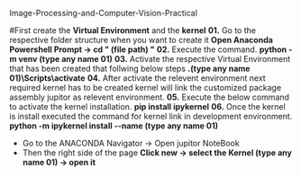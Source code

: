  I m a g e - P r o c e s s i n g - a n d - C o m p u t e r - V i s i o n - P r a c t i c a l 

#First create the **Virtual Environment** and the **kernel**
**01.** Go to the respective folder structure when you want to create it 
       **Open Anaconda Powershell Prompt -> cd " (file path) "**
**02.** Execute the command.
        **python -m venv (type any name 01)**
**03.** Activate the respective Virtual Environment that has been created that follwing below 
        steps 
        **.\(type any name 01)\Scripts\activate**
**04.** After activate the relevent environment next required kernel has to be created kernel will 
        link the customized package assembly jupitor as relevent environment.
**05.** Execute the below command to activate the kernel installation.
         **pip install ipykernel**
**06.** Once the kernel is install executed the command for kernel link in development environment.
        **python -m ipykernel install --name (type any name 01)**

- Go to the ANACONDA Navigator -> Open jupitor NoteBook
- Then the right side of the page
    **Click new -> select the Kernel (type any name 01) -> open it**

       
        
        

 
 
